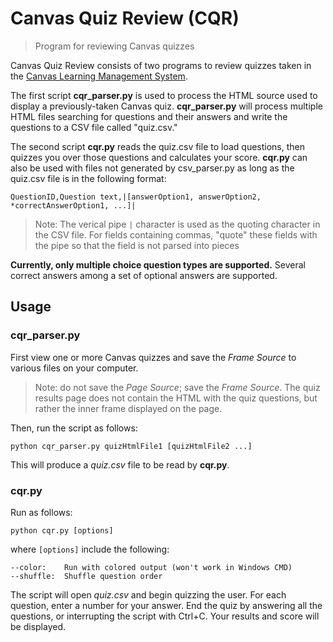 
# Canvas Quiz Review (CQR)

> Program for reviewing Canvas quizzes

Canvas Quiz Review consists of two programs to review quizzes taken in the [Canvas Learning Management System](https://www.canvaslms.com/).

The first script **cqr_parser.py** is used to process the HTML source used to display a previously-taken Canvas quiz. **cqr_parser.py** will process multiple HTML files searching for questions and their answers and write the questions to a CSV file called "quiz.csv."

The second script **cqr.py** reads the quiz.csv file to load questions, then quizzes you over those questions and calculates your score. **cqr.py** can also be used with files not generated by csv_parser.py as long as the quiz.csv file is in the following format:

```
QuestionID,Question text,|[answerOption1, answerOption2, *correctAnswerOption1, ...]|
```

> Note: The verical pipe `|` character is used as the quoting character in the CSV file. For fields containing commas, "quote" these fields with the pipe so that the field is not parsed into pieces

**Currently, only multiple choice question types are supported.** Several correct answers among a set of optional answers are supported.

## Usage

### cqr_parser.py

First view one or more Canvas quizzes and save the *Frame Source* to various files on your computer.

>Note: do not save the *Page Source*; save the *Frame Source*. The quiz results page does not contain the HTML with the quiz questions, but rather the inner frame displayed on the page.

Then, run the script as follows:

```
python cqr_parser.py quizHtmlFile1 [quizHtmlFile2 ...]
```

This will produce a *quiz.csv* file to be read by **cqr.py**.

### cqr.py

Run as follows:

```
python cqr.py [options]
```

where `[options]` include the following:

```
--color:    Run with colored output (won't work in Windows CMD)
--shuffle:  Shuffle question order
```


The script will open *quiz.csv* and begin quizzing the user. For each question, enter a number for your answer. End the quiz by answering all the questions, or interrupting the script with Ctrl+C. Your results and score will be displayed.
